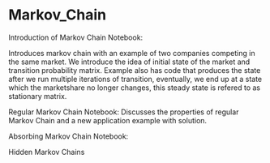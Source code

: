 # Markov_Chain

Introduction of Markov Chain Notebook:

Introduces markov chain with an example of two companies competing in the same market. We introduce the idea of initial state of the market and transition probability matrix. Example also has code that produces the state after we run multiple iterations of transition, eventually, we end up at a state which the marketshare no longer changes, this steady state is refered to as stationary matrix.

Regular Markov Chain Notebook:
Discusses the properties of regular Markov Chain and a new application example with solution.

Absorbing Markov Chain Notebook:

Hidden Markov Chains
